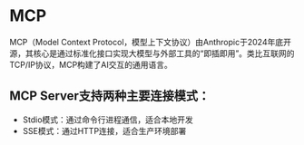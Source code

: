 # MCP
MCP（Model Context Protocol，模型上下文协议）由Anthropic于2024年底开源，其核心是通过标准化接口实现大模型与外部工具的“即插即用”。类比互联网的TCP/IP协议，MCP构建了AI交互的通用语言。

## MCP Server支持两种主要连接模式：
* Stdio模式：通过命令行进程通信，适合本地开发
* SSE模式：通过HTTP连接，适合生产环境部署

